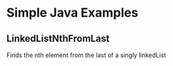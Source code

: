 # Simple Java Examples

## LinkedListNthFromLast
Finds the nth element from the last of a singly linkedList
